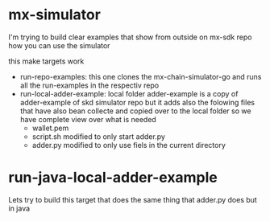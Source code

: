 # mx-simulator

I'm trying to build clear examples that show from outside on mx-sdk repo how you can use the simulator

this make targets work
- run-repo-examples: this one clones the mx-chain-simulator-go and runs all the run-examples in the respectiv repo
- run-local-adder-example: local folder adder-example is a copy of adder-example of skd simulator repo but it adds also the folowing files that have also bean collecte and copied over to the local folder so we have complete view over what is needed
  - wallet.pem
  - script.sh modified to only start adder.py
  - adder.py modified to only use fiels in the current directory

# run-java-local-adder-example
Lets try to build this target that does the same thing that adder.py does but in java
